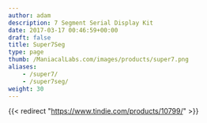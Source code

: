 ```yaml
---
author: adam
description: 7 Segment Serial Display Kit
date: 2017-03-17 00:46:59+00:00
draft: false
title: Super7Seg
type: page
thumb: /ManiacalLabs.com/images/products/super7.png
aliases:
    - /super7/
    - /super7seg/
weight: 30
---
```


{{< redirect "https://www.tindie.com/products/10799/" >}}